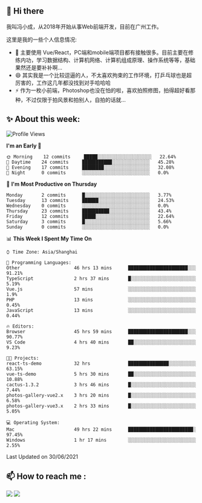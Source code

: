 ## 👋 Hi there

我叫冯小成，从2018年开始从事Web前端开发，目前在广州工作。

这里是我的一些个人信息情况:

- 🌱 主要使用 Vue/React，PC端和mobile端项目都有接触很多。目前主要在修练内功，学习数据结构、计算机网络、计算机组成原理、操作系统等等，基础果然还是要补补啊...
- 😄 其实我是一个比较逗逼的人，不太喜欢拘束的工作环境，打乒乓球也是超厉害的，工作这几年都没找到对手哈哈哈
- ⚡ 作为一枚小前端，Photoshop也没在怕的啦，喜欢拍照修图，拍得超好看那种，不过仅限于拍风景和拍别人，自拍的话就...

<!--![](https://github-readme-stats.vercel.app/api?username=fxpixels&theme=graywhite&hide_border=true)
![](https://github-readme-stats.vercel.app/api/top-langs/?username=fxpixels&hide_border=true&layout=compact)
-->
<!--
<img src="https://github-readme-stats.vercel.app/api?username=fxpixels&theme=graywhite&hide_border=true" width="500" alt=""/>
<img src="https://github-readme-stats.vercel.app/api/top-langs/?username=fxpixels&hide_border=true&layout=compact" width="300" alt=""/>
-->
## ✨ About this week:
<!--START_SECTION:waka-->
![Profile Views](http://img.shields.io/badge/Profile%20Views-2-blue)

**I'm an Early 🐤** 

```text
🌞 Morning    12 commits     █████░░░░░░░░░░░░░░░░░░░░   22.64% 
🌆 Daytime    24 commits     ███████████░░░░░░░░░░░░░░   45.28% 
🌃 Evening    17 commits     ████████░░░░░░░░░░░░░░░░░   32.08% 
🌙 Night      0 commits      ░░░░░░░░░░░░░░░░░░░░░░░░░   0.0%

```
📅 **I'm Most Productive on Thursday** 

```text
Monday       2 commits      █░░░░░░░░░░░░░░░░░░░░░░░░   3.77% 
Tuesday      13 commits     ██████░░░░░░░░░░░░░░░░░░░   24.53% 
Wednesday    0 commits      ░░░░░░░░░░░░░░░░░░░░░░░░░   0.0% 
Thursday     23 commits     ██████████░░░░░░░░░░░░░░░   43.4% 
Friday       12 commits     █████░░░░░░░░░░░░░░░░░░░░   22.64% 
Saturday     3 commits      █░░░░░░░░░░░░░░░░░░░░░░░░   5.66% 
Sunday       0 commits      ░░░░░░░░░░░░░░░░░░░░░░░░░   0.0%

```


📊 **This Week I Spent My Time On** 

```text
⌚︎ Time Zone: Asia/Shanghai

💬 Programming Languages: 
Other                    46 hrs 13 mins      ██████████████████████░░░   91.21% 
TypeScript               2 hrs 37 mins       █░░░░░░░░░░░░░░░░░░░░░░░░   5.19% 
Vue.js                   57 mins             ░░░░░░░░░░░░░░░░░░░░░░░░░   1.9% 
PHP                      13 mins             ░░░░░░░░░░░░░░░░░░░░░░░░░   0.45% 
JavaScript               13 mins             ░░░░░░░░░░░░░░░░░░░░░░░░░   0.44%

🔥 Editors: 
Browser                  45 hrs 59 mins      ██████████████████████░░░   90.77% 
VS Code                  4 hrs 40 mins       ██░░░░░░░░░░░░░░░░░░░░░░░   9.23%

🐱‍💻 Projects: 
react-ts-demo            32 hrs              ███████████████░░░░░░░░░░   63.15% 
vue-ts-demo              5 hrs 30 mins       ██░░░░░░░░░░░░░░░░░░░░░░░   10.88% 
cactus-1.3.2             3 hrs 46 mins       █░░░░░░░░░░░░░░░░░░░░░░░░   7.44% 
photos-gallery-vue2.x    3 hrs 20 mins       █░░░░░░░░░░░░░░░░░░░░░░░░   6.58% 
photos-gallery-vue3.x    2 hrs 33 mins       █░░░░░░░░░░░░░░░░░░░░░░░░   5.05%

💻 Operating System: 
Mac                      49 hrs 22 mins      ████████████████████████░   97.45% 
Windows                  1 hr 17 mins        ░░░░░░░░░░░░░░░░░░░░░░░░░   2.55%

```


 Last Updated on 30/06/2021
<!--END_SECTION:waka-->

## :mailbox: How to reach me : 

[<img src="https://img.icons8.com/bubbles/50/000000/gmail.png"/>](mailto:iampcfox@gmail.com)
[<img target="_blank" src="https://img.icons8.com/bubbles/50/000000/github.png">](https://github.com/FxPixels)



<!-- ![Visitor Badge](https://visitor-badge.laobi.icu/badge?page_id=fxpixels) -->

<!--
**FxPixels/FxPixels** is a ✨ _special_ ✨ repository because its `README.md` (this file) appears on your GitHub profile.

Here are some ideas to get you started:

- 🔭 I’m currently working on ...
- 🌱 I’m currently learning ...
- 👯 I’m looking to collaborate on ...
- 🤔 I’m looking for help with ...
- 💬 Ask me about ...
- 📫 How to reach me: ...
- 😄 Pronouns: ...
- ⚡ Fun fact: ...
-->
